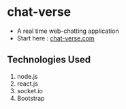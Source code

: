 # chat-verse
* A real time web-chatting application   
* Start here : [chat-verse.com](https://chat-verse.netlify.com/)   

## Technologies Used   
1. node.js
2. react.js
3. socket.io
4. Bootstrap
